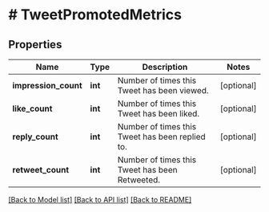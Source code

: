 # # TweetPromotedMetrics

## Properties

Name | Type | Description | Notes
------------ | ------------- | ------------- | -------------
**impression_count** | **int** | Number of times this Tweet has been viewed. | [optional]
**like_count** | **int** | Number of times this Tweet has been liked. | [optional]
**reply_count** | **int** | Number of times this Tweet has been replied to. | [optional]
**retweet_count** | **int** | Number of times this Tweet has been Retweeted. | [optional]

[[Back to Model list]](../../README.md#models) [[Back to API list]](../../README.md#endpoints) [[Back to README]](../../README.md)
